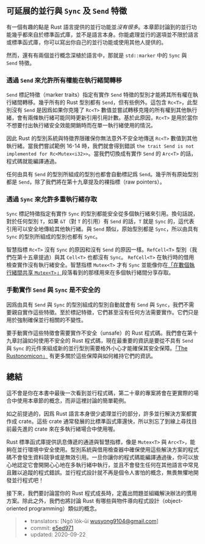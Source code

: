 ## 可延展的並行與 `Sync` 及 `Send` 特徵

有一個有趣的點是 Rust 語言提供的並行功能並*沒有很多*。本章節討論到的並行功能幾乎都來自於標準函式庫，並不是語言本身。你能處理並行的選項並不限於語言或標準函式庫，你可以寫出你自己的並行功能或使用其他人提供的。

然而，還有有兩個並行概念深植於語言中，那就是 `std::marker` 中的 `Sync` 與 `Send` 特徵。

### 透過 `Send` 來允許所有權能在執行緒間轉移

`Send` 標記特徵（marker traits）指定有實作 `Send` 特徵的型別才能將其所有權在執行緒間轉移。幾乎所有的 Rust 型別都有 `Send`，但有些例外。這包含 `Rc<T>`，此型別沒有 `Send` 是因爲如果你克隆了 `Rc<T>` 數值並嘗試轉移克隆的所有權到其他執行緒，會有兩條執行緒可能同時更新引用引用計數。基於此原因，`Rc<T>` 是用於當你不想要付出執行緒安全效能開銷時而在單一執行緒使用的情況。

因此 Rust 的型別系統與特徵界限確保你無法意外不安全地傳送 `Rc<T>` 數值到其他執行緒。當我們嘗試範例 16-14 時，我們就會得到錯誤 `the trait Send is not implemented for Rc<Mutex<i32>>`。當我們切換成有實作 `Send` 的 `Arc<T>` 的話，程式碼就能編譯通過。

任何由具有 `Send` 的型別所組成的型別也都會自動標記爲 `Send`。幾乎所有原始型別都是 `Send`，除了我們將在第十九章提及的裸指標（raw pointers）。

### 透過 `Sync` 來允許多重執行緒存取

`Sync` 標記特徵指定有實作 `Sync` 的型別都能安全從多個執行緒來引用。換句話說，對於任何型別 `T`，如果 `&T`（對 `T` 的引用）有 `Send` 的話，`T` 就是 `Sync` 的，這代表引用可以安全地傳給其他執行緒。與 `Send` 類似，原始型別都是 `Sync`，所以由具有 `Sync` 的型別所組成的型別也都有 `Sync`。

智慧指標 `Rc<T>` 沒有 `Sync` 的原因和沒有 `Send` 的原因一樣。`RefCell<T>` 型別（我們在第十五章提過）與其 `Cell<T>` 也都沒有 `Sync`。 `RefCell<T>` 在執行時的借用檢查實作沒有執行緒安全。智慧指標 `Mutex<T>` 才有 `Sync` 並能像你在[「在數個執行緒間共享 `Mutex<T>`」][sharing-a-mutext-between-multiple-threads]<!-- ignore -->段落看到的那樣用來在多個執行緒間分享存取。

### 手動實作 `Send` 與 `Sync` 是不安全的

因爲由具有 `Send` 與 `Sync` 的型別組成的型別自動就會有 `Send` 與 `Sync`，我們不需要親自實作這些特徵。至於標記特徵，它們甚至沒有任何方法需要實作。它們只是用於強制確保並行相關的不變性。

要手動實作這些特徵會需要實作不安全（unsafe）的 Rust 程式碼。我們會在第十九章討論如何使用不安全的 Rust 程式碼，現在最重要的資訊是要從不具有 `Send` 與 `Sync` 的元件來組成新的並行型別需要格外小心才能確保其安全保障。[「The Rustonomicon」][nomicon] 有更多關於這些保障與如何維持它們的資訊。

## 總結

這不會是你在本書中最後一次看到並行程式碼，第二十章的專案將會在更實際的場合中使用本章節的概念，而非這裡討論的簡單範例。

如之前提過的，因爲 Rust 語言本身很少處理並行的部分，許多並行解決方案都實作成 crate。這些 crate 通常發展的比標準函式庫還快，所以別忘了到線上尋找目前最先進的 crate 來在多執行緒場合中使用喔。

Rust 標準函式庫提供訊息傳遞的通道與智慧指標，像是 `Mutex<T>` 與 `Arc<T>`，能夠在並行環境中安全使用。型別系統與借用檢查器中確保使用這些解決方案的程式碼不會發生資料競爭或是無效引用。一旦你讓你的程式碼能編譯通過後，你可以放心地認定它會開開心心地在多執行緒中執行，並且不會發生任何在其他語言中常見且難以追蹤的程式錯誤。並行程式設計就不再是個令人害怕的概念，無畏無懼地開發並行程式吧！

接下來，我們要討論當你的 Rust 程式成長時，定義出問題並組織解決辦法的慣用方案。除此之外，我們也將討論 Rust 有哪些與物件導向程式設計（object-oriented programming）類似的概念。

[sharing-a-mutext-between-multiple-threads]:
ch16-03-shared-state.html#在數個執行緒間共享-mutext
[nomicon]: https://doc.rust-lang.org/nomicon/index.html

> - translators: [Ngô͘ Io̍k-ūi <wusyong9104@gmail.com>]
> - commit: [e5ed971](https://github.com/rust-lang/book/blob/e5ed97128302d5fa45dbac0e64426bc7649a558c/src/ch16-04-extensible-concurrency-sync-and-send.md)
> - updated: 2020-09-22
